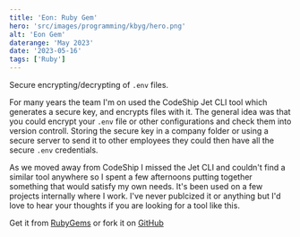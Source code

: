 ```yaml
---
title: 'Eon: Ruby Gem'
hero: 'src/images/programming/kbyg/hero.png'
alt: 'Eon Gem'
daterange: 'May 2023'
date: '2023-05-16'
tags: ['Ruby']
---
```


Secure encrypting/decrypting of `.env` files.

For many years the team I'm on used the CodeShip Jet CLI tool which generates a secure key, and encrypts files with it. The general idea was that you could 
encrypt your `.env` file or other configurations and check them into version controll. Storing the secure key in a company folder or using a secure server
to send it to other employees they could then have all the secure `.env` credentials. 

As we moved away from CodeShip I missed the Jet CLI and couldn't find a similar tool anywhere so I spent a few afternoons putting together something that 
would satisfy my own needs. It's been used on a few projects internally where I work.  I've never publcized it or anything but I'd love to hear your
thoughts if you are looking for a tool like this.

Get it from [RubyGems](https://rubygems.org/gems/eon_crypt) or fork it on [GitHub](https://github.com/tfantina/eon)